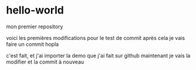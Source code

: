 # hello-world
mon premier repository


voici les premières modifications pour le test de commit
après cela je vais faire un commit
hopla

c'est fait, et j'ai importer la demo que j'ai fait sur github
maintenant je vais la modifier et la commit à nouveau
